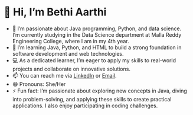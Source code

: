 # 👋 Hi, I’m Bethi Aarthi

- 👀 I’m passionate about Java programming, Python, and data science. I’m currently studying in the Data Science department at Malla Reddy Engineering College, where I am in my 4th year.
- 🌱 I’m learning Java, Python, and HTML to build a strong foundation in software development and web technologies.
- 💻 As a dedicated learner, I’m eager to apply my skills to real-world projects and collaborate on innovative solutions.
- 📫 You can reach me via [LinkedIn](https://www.linkedin.com/in/aarthi-bethi-207a512b7) or [Email](mailto:bethiaarthireddy@gmail.com).
- 😄 Pronouns: She/Her
- ⚡ Fun fact: I’m passionate about exploring new concepts in Java, diving into problem-solving, and applying these skills to create practical applications. I also enjoy participating in coding challenges.

